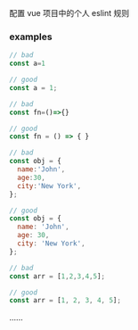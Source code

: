 
配置 vue 项目中的个人 eslint 规则

### examples

```javascript
// bad
const a=1

// good
const a = 1;
```

```javascript
// bad
const fn=()=>{}

// good
const fn = () => { }

```

```javascript
// bad
const obj = {
  name:'John',
  age:30,
  city:'New York',
};

// good
const obj = {
  name: 'John',
  age: 30,
  city: 'New York',
};

// bad
const arr = [1,2,3,4,5];

// good
const arr = [1, 2, 3, 4, 5];
```

......
